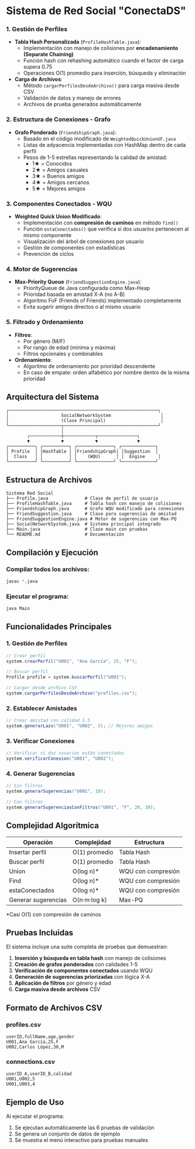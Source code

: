# Sistema de Red Social "ConectaDS"
### 1. **Gestión de Perfiles**
- **Tabla Hash Personalizada** (`ProfileHashTable.java`):
  - Implementación con manejo de colisiones por **encadenamiento (Separate Chaining)**
  - Función hash con rehashing automático cuando el factor de carga supera 0.75
  - Operaciones O(1) promedio para inserción, búsqueda y eliminación
- **Carga de Archivos**:
  - Método `cargarPerfilesDesdeArchivo()` para carga masiva desde CSV
  - Validación de datos y manejo de errores
  - Archivos de prueba generados automáticamente

### 2. **Estructura de Conexiones - Grafo**
- **Grafo Ponderado** (`FriendshipGraph.java`):
  - Basado en el código modificado de `WeightedQuickUnionUF.java`
  - Listas de adyacencia implementadas con HashMap dentro de cada perfil
  - Pesos de 1-5 estrellas representando la calidad de amistad:
    - 1★ = Conocidos
    - 2★ = Amigos casuales  
    - 3★ = Buenos amigos
    - 4★ = Amigos cercanos
    - 5★ = Mejores amigos

### 3. **Componentes Conectados - WQU**
- **Weighted Quick Union Modificado**:
  - Implementación con **compresión de caminos** en método `find()`
  - Función `estaConectados()` que verifica si dos usuarios pertenecen al mismo componente
  - Visualización del árbol de conexiones por usuario
  - Gestión de componentes con estadísticas
  - Prevención de ciclos

### 4. **Motor de Sugerencias**
- **Max-Priority Queue** (`FriendSuggestionEngine.java`):
  - PriorityQueue de Java configurada como Max-Heap
  - Prioridad basada en amistad X-A (no A-B)
  - Algoritmo FoF (Friends of Friends) implementado completamente
  - Evita sugerir amigos directos o al mismo usuario

### 5. **Filtrado y Ordenamiento**
- **Filtros**:
  - Por género (M/F)
  - Por rango de edad (mínima y máxima)
  - Filtros opcionales y combinables
- **Ordenamiento**:
  - Algoritmo de ordenamiento por prioridad descendente
  - En caso de empate: orden alfabético por nombre dentro de la misma prioridad

## Arquitectura del Sistema

```
┌─────────────────────────────────────────────────────────┐
│                    SocialNetworkSystem                   │
│                    (Clase Principal)                     │
└────────────────────┬────────────────────────────────────┘
                     │
        ┌────────────┼────────────┬───────────────┐
        ▼            ▼            ▼               ▼
┌──────────┐ ┌──────────┐ ┌──────────────┐ ┌─────────────┐
│ Profile  │ │HashTable │ │FriendshipGraph│ │Suggestion  │
│  Class   │ │          │ │    (WQU)      │ │  Engine     │
└──────────┘ └──────────┘ └──────────────┘ └─────────────┘
```

## Estructura de Archivos

```
Sistema Red Social
├── Profile.java              # Clase de perfil de usuario
├── ProfileHashTable.java     # Tabla hash con manejo de colisiones
├── FriendshipGraph.java      # Grafo WQU modificado para conexiones
├── FriendSuggestion.java     # Clase para sugerencias de amistad
├── FriendSuggestionEngine.java # Motor de sugerencias con Max-PQ
├── SocialNetworkSystem.java  # Sistema principal integrado
├── Main.java                 # Clase main con pruebas
└── README.md                 # Documentación
```

## Compilación y Ejecución

### Compilar todos los archivos:
```bash
javac *.java
```

### Ejecutar el programa:
```bash
java Main
```

## Funcionalidades Principales

### 1. Gestión de Perfiles
```java
// Crear perfil
system.crearPerfil("U001", "Ana García", 25, "F");

// Buscar perfil
Profile profile = system.buscarPerfil("U001");

// Cargar desde archivo CSV
system.cargarPerfilesDesdeArchivo("profiles.csv");
```

### 2. Establecer Amistades
```java
// Crear amistad con calidad 1-5
system.generarLazo("U001", "U002", 5); // Mejores amigos
```

### 3. Verificar Conexiones
```java
// Verificar si dos usuarios están conectados
system.verificarConexion("U001", "U002");
```

### 4. Generar Sugerencias
```java
// Sin filtros
system.generarSugerencias("U001", 10);

// Con filtros
system.generarSugerenciasConFiltros("U001", "F", 20, 30);
```

## Complejidad Algorítmica

| Operación | Complejidad | Estructura |
|-----------|------------|------------|
| Insertar perfil | O(1) promedio | Tabla Hash |
| Buscar perfil | O(1) promedio | Tabla Hash |
| Union | O(log n)* | WQU con compresión |
| Find | O(log n)* | WQU con compresión |
| estaConectados | O(log n)* | WQU con compresión |
| Generar sugerencias | O(n·m·log k) | Max-PQ |

*Casi O(1) con compresión de caminos

## Pruebas Incluidas

El sistema incluye una suite completa de pruebas que demuestran:

1. **Inserción y búsqueda en tabla hash** con manejo de colisiones
2. **Creación de grafos ponderados** con calidades 1-5
3. **Verificación de componentes conectados** usando WQU
4. **Generación de sugerencias priorizadas** con lógica X-A
5. **Aplicación de filtros** por género y edad
6. **Carga masiva desde archivos** CSV

## Formato de Archivos CSV

### profiles.csv
```csv
userID,fullName,age,gender
U001,Ana García,25,F
U002,Carlos López,30,M
```

### connections.csv
```csv
userID_A,userID_B,calidad
U001,U002,5
U001,U003,4
```

## Ejemplo de Uso

Al ejecutar el programa:
1. Se ejecutan automáticamente las 6 pruebas de validación
2. Se genera un conjunto de datos de ejemplo
3. Se muestra el menú interactivo para pruebas manuales
